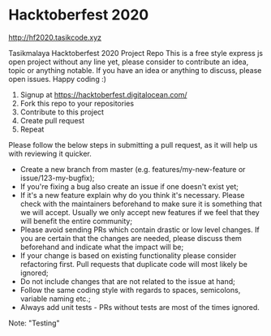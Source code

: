 # Hacktoberfest 2020
http://hf2020.tasikcode.xyz

Tasikmalaya Hacktoberfest 2020 Project Repo
This is a free style express js open project without any line yet, please consider to contribute an idea, topic or anything notable. If you have an idea or anything to discuss, please open issues. Happy coding :)

1. Signup at https://hacktoberfest.digitalocean.com/
2. Fork this repo to your repositories
3. Contribute to this project
4. Create pull request
5. Repeat

Please follow the below steps in submitting a pull request, as it will help us with reviewing it quicker.

- Create a new branch from master (e.g. features/my-new-feature or issue/123-my-bugfix);
- If you're fixing a bug also create an issue if one doesn't exist yet;
- If it's a new feature explain why do you think it's necessary. Please check with the maintainers beforehand to make sure it is something that we will accept. Usually we only accept new features if we feel that they will benefit the entire community;
- Please avoid sending PRs which contain drastic or low level changes. If you are certain that the changes are needed, please discuss them beforehand and indicate what the impact will be;
- If your change is based on existing functionality please consider refactoring first. Pull requests that duplicate code will most likely be ignored;
- Do not include changes that are not related to the issue at hand;
- Follow the same coding style with regards to spaces, semicolons, variable naming etc.;
- Always add unit tests - PRs without tests are most of the times ignored.





Note: "Testing"


